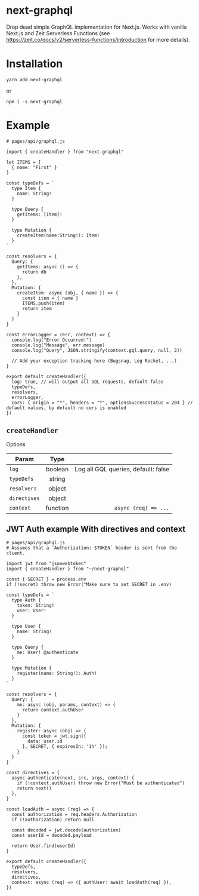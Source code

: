# next-graphql

Drop dead simple GraphQL implementation for Next.js. Works with vanilla Next.js and Zeit Serverless Functions (see https://zeit.co/docs/v2/serverless-functions/introduction for more details).

# Installation

`yarn add next-graphql`

or

`npm i -s next-graphql`

# Example

```
# pages/api/graphql.js

import { createHandler } from "next-graphql"

let ITEMS = [
  { name: "First" }
]

const typeDefs = `
  type Item {
    name: String!
  }

  type Query {
    getItems: [Item]!
  }

  type Mutation {
    createItem(name:String!): Item!
  }
`

const resolvers = {
  Query: {
    getItems: async () => {
      return db
    },
  },
  Mutation: {
    createItem: async (obj, { name }) => {
      const item = { name }
      ITEMS.push(item)
      return item
    }
  }
}

const errorLogger = (err, context) => {
  console.log("Error Occurred:")
  console.log("Message", err.message)
  console.log("Query", JSON.stringify(context.gql.query, null, 2))

  // Add your exception tracking here (Bugsnag, Log Rocket, ...)
}

export default createHandler({
  log: true, // will output all GQL requests, default false
  typeDefs,
  resolvers,
  errorLogger,
  cors: { origin = "*", headers = "*", optionsSuccessStatus = 204 } // default values, by default no cors is enabled
})

```

## `createHandler`

Options

| Param        |   Type   |                                     |
| ------------ | :------: | ----------------------------------: |
| `log`        | boolean  | Log all GQL queries, default: false |
| `typeDefs`   |  string  |                                     |
| `resolvers`  |  object  |                                     |
| `directives` |  object  |                                     |
| `context`    | function |                `async (req) => ...` |

## JWT Auth example With directives and context

```
# pages/api/graphql.js
# Assumes that a `Authorization: $TOKEN` header is sent from the client.

import jwt from "jsonwebtoken"
import { createHandler } from "~/next-graphql"

const { SECRET } = process.env
if (!secret) throw new Error("Make sure to set SECRET in .env)

const typeDefs = `
  type Auth {
    token: String!
    user: User!
  }

  type User {
    name: String!
  }

  type Query {
    me: User! @authenticate
  }

  type Mutation {
    register(name: String!): Auth!
  }
`

const resolvers = {
  Query: {
    me: async (obj, params, context) => {
      return context.authUser
    }
  },
  Mutation: {
    register: async (obj) => {
      const token = jwt.sign({
        data: user.id
      }, SECRET, { expiresIn: '1h' });
    }
  }
}

const directives = {
  async authenticate(next, src, args, context) {
    if (!context.authUser) throw new Error("Must be authenticated")
    return next()
  },
}

const loadAuth = async (req) => {
  const authorization = req.headers.Authorization
  if (!authorization) return null

  const decoded = jwt.decode(authorization)
  const userId = decoded.payload

  return User.find(userId)
}

export default createHandler({
  typeDefs,
  resolvers,
  directives,
  context: async (req) => ({ authUser: await loadAuth(req) }),
})
```
